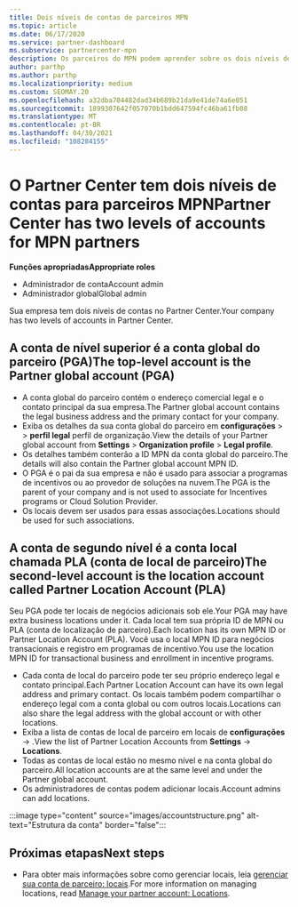 ```yaml
---
title: Dois níveis de contas de parceiros MPN
ms.topic: article
ms.date: 06/17/2020
ms.service: partner-dashboard
ms.subservice: partnercenter-mpn
description: Os parceiros do MPN podem aprender sobre os dois níveis de contas no Partner Center, a conta global do parceiro (PGA) e a conta de localização do parceiro (PLA).
author: parthp
ms.author: parthp
ms.localizationpriority: medium
ms.custom: SEOMAY.20
ms.openlocfilehash: a32dba704482dad34b689b21da9e41de74a6e051
ms.sourcegitcommit: 1899307642f057070b1bdd647594fc46ba61fb08
ms.translationtype: MT
ms.contentlocale: pt-BR
ms.lasthandoff: 04/30/2021
ms.locfileid: "108284155"
---
```

# <a name="partner-center-has-two-levels-of-accounts-for-mpn-partners"></a><span data-ttu-id="b0487-103">O Partner Center tem dois níveis de contas para parceiros MPN</span><span class="sxs-lookup"><span data-stu-id="b0487-103">Partner Center has two levels of accounts for MPN partners</span></span>

<span data-ttu-id="b0487-104">**Funções apropriadas**</span><span class="sxs-lookup"><span data-stu-id="b0487-104">**Appropriate roles**</span></span>

- <span data-ttu-id="b0487-105">Administrador de conta</span><span class="sxs-lookup"><span data-stu-id="b0487-105">Account admin</span></span>
- <span data-ttu-id="b0487-106">Administrador global</span><span class="sxs-lookup"><span data-stu-id="b0487-106">Global admin</span></span>

<span data-ttu-id="b0487-107">Sua empresa tem dois níveis de contas no Partner Center.</span><span class="sxs-lookup"><span data-stu-id="b0487-107">Your company has two levels of accounts in Partner Center.</span></span>

## <a name="the-top-level-account-is-the-partner-global-account-pga"></a><span data-ttu-id="b0487-108">A conta de nível superior é a conta global do parceiro (PGA)</span><span class="sxs-lookup"><span data-stu-id="b0487-108">The top-level account is the Partner global account (PGA)</span></span>

- <span data-ttu-id="b0487-109">A conta global do parceiro contém o endereço comercial legal e o contato principal da sua empresa.</span><span class="sxs-lookup"><span data-stu-id="b0487-109">The Partner global account contains the legal business address and the primary contact for your company.</span></span> 
- <span data-ttu-id="b0487-110">Exiba os detalhes da sua conta global do parceiro em **configurações**  >    >  **perfil legal** perfil de organização.</span><span class="sxs-lookup"><span data-stu-id="b0487-110">View the details of your Partner global account from **Settings** > **Organization profile** > **Legal profile**.</span></span>
- <span data-ttu-id="b0487-111">Os detalhes também conterão a ID MPN da conta global do parceiro.</span><span class="sxs-lookup"><span data-stu-id="b0487-111">The details will also contain the Partner global account MPN ID.</span></span> 
- <span data-ttu-id="b0487-112">O PGA é o pai da sua empresa e não é usado para associar a programas de incentivos ou ao provedor de soluções na nuvem.</span><span class="sxs-lookup"><span data-stu-id="b0487-112">The PGA is the parent of your company and is not used to associate for Incentives programs or Cloud Solution Provider.</span></span> 
- <span data-ttu-id="b0487-113">Os locais devem ser usados para essas associações.</span><span class="sxs-lookup"><span data-stu-id="b0487-113">Locations should be used for such associations.</span></span>

## <a name="the-second-level-account-is-the-location-account-called-partner-location-account-pla"></a><span data-ttu-id="b0487-114">A conta de segundo nível é a conta local chamada PLA (conta de local de parceiro)</span><span class="sxs-lookup"><span data-stu-id="b0487-114">The second-level account is the location account called Partner Location Account (PLA)</span></span>

<span data-ttu-id="b0487-115">Seu PGA pode ter locais de negócios adicionais sob ele.</span><span class="sxs-lookup"><span data-stu-id="b0487-115">Your PGA may have extra business locations under it.</span></span> <span data-ttu-id="b0487-116">Cada local tem sua própria ID de MPN ou PLA (conta de localização de parceiro).</span><span class="sxs-lookup"><span data-stu-id="b0487-116">Each location has its own MPN ID or Partner Location Account (PLA).</span></span> <span data-ttu-id="b0487-117">Você usa o local MPN ID para negócios transacionais e registro em programas de incentivo.</span><span class="sxs-lookup"><span data-stu-id="b0487-117">You use the location MPN ID for transactional business and enrollment in incentive programs.</span></span>

- <span data-ttu-id="b0487-118">Cada conta de local do parceiro pode ter seu próprio endereço legal e contato principal.</span><span class="sxs-lookup"><span data-stu-id="b0487-118">Each Partner Location Account can have its own legal address and primary contact.</span></span> <span data-ttu-id="b0487-119">Os locais também podem compartilhar o endereço legal com a conta global ou com outros locais.</span><span class="sxs-lookup"><span data-stu-id="b0487-119">Locations can also share the legal address with the global account or with other locations.</span></span>
- <span data-ttu-id="b0487-120">Exiba a lista de contas de local de parceiro em locais de **configurações**  ->  .</span><span class="sxs-lookup"><span data-stu-id="b0487-120">View the list of Partner Location Accounts from **Settings** -> **Locations**.</span></span>
- <span data-ttu-id="b0487-121">Todas as contas de local estão no mesmo nível e na conta global do parceiro.</span><span class="sxs-lookup"><span data-stu-id="b0487-121">All location accounts are at the same level and under the Partner global account.</span></span>
- <span data-ttu-id="b0487-122">Os administradores de contas podem adicionar locais.</span><span class="sxs-lookup"><span data-stu-id="b0487-122">Account admins can add locations.</span></span>

:::image type="content" source="images/accountstructure.png" alt-text="Estrutura da conta" border="false":::

## <a name="next-steps"></a><span data-ttu-id="b0487-124">Próximas etapas</span><span class="sxs-lookup"><span data-stu-id="b0487-124">Next steps</span></span>

- <span data-ttu-id="b0487-125">Para obter mais informações sobre como gerenciar locais, leia [gerenciar sua conta de parceiro: locais](manage-locations.md).</span><span class="sxs-lookup"><span data-stu-id="b0487-125">For more information on managing locations, read [Manage your partner account: Locations](manage-locations.md).</span></span>
